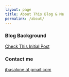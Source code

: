 ```yaml
---
layout: page
title: About This Blog & Me
permalink: /about/
---
```


### Blog Background

[Check This Initial Post](http://blog.pennyblack.io/Another-Day-Another-Blog/)

### Contact me

[jbasalone at gmail.com](mailto:jbasalone@gmail.com)
